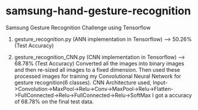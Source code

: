 # samsung-hand-gesture-recognition
Samsung Gesture Recognition Challenge using Tensorflow

1. gesture_recognition.py (ANN implementation in Tensorflow)  --> 50.26% (Test Accuracy)

2. gesture_recognition_CNN.py (CNN implementation in Tensorflow) --> 68.78% (Test Accuracy)
Converted all the images into binary images and then re-sized all images to a fixed dimension. Then used these processed images      for training my Convolutional Neural Network for gesture recognition(6 classes).
CNN Architecture used,
Input->Convolution->MaxPool->Relu->Conv->MaxPool->Relu->Flatten->FullConnected->Relu->FullConnected->Relu->SoftMax
I got a accuracy of 68.78% on the final test data.


